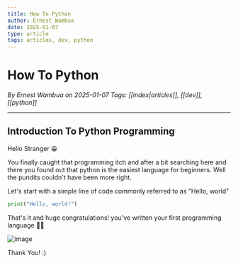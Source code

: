 ```yaml
---
title: How To Python
author: Ernest Wambua
date: 2025-01-07
type: article
tags: articles, dev, python
---
```


# How To Python
_By Ernest Wambua on 2025-01-07_
_Tags: [[index|articles]], [[dev]], [[python]]_
___
## Introduction To Python Programming

Hello Stranger 😀

You finally caught that programming itch and after a bit searching here and there you found out that python is the easiest language for beginners. Well the pundits couldn't have been more right.

Let's start with a simple line of code commonly referred to as "Hello, world"

```python
print("Hello, world!")
```

That's it and huge congratulations! you've written your first programming language 👏💯

![image](https://imgur.com/34SdtGI)

Thank You! :)